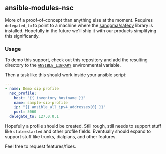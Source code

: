 ## ansible-modules-nsc

More of a proof-of-concept than anything else at the moment. Requires
`delegated_to` to point to a machine where the [sangoma/safepy][1]
library is installed. Hopefully in the future we'll ship it with our
products simplifying this significantly.

### Usage

To demo this support, check out this repository and add the resulting directory
to the [`ANSIBLE_LIBRARY`][2] environmental variable.

Then a task like this should work inside your ansible script:

~~~yaml
---
- name: Demo sip profile
  nsc_profile:
    host: "{{ inventory_hostname }}"
    name: sample-sip-profile
    ip: "{{ ansible_all_ipv4_addresses[0] }}"
    port: 5060
  delegate_to: 127.0.0.1
~~~

Hopefully a profile should be created. Still rough, still needs to
support stuff like `state=started` and other profile fields.
Eventually should expand to support stuff like trunks, dialplans, and
other features.

Feel free to request features/fixes.

  [1]: https://github.com/sangoma/safepy
  [2]: http://docs.ansible.com/developing_modules.html#module-paths
